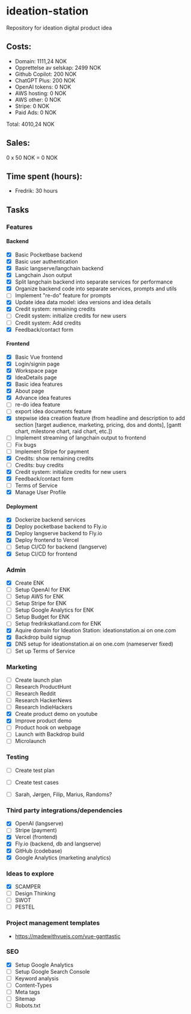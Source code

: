 # ideation-station
Repository for ideation digital product idea


## Costs:
- Domain: 1111,24 NOK
- Opprettelse av selskap: 2499 NOK
- Github Copilot: 200 NOK
- ChatGPT Plus: 200 NOK
- OpenAI tokens: 0 NOK
- AWS hosting: 0 NOK
- AWS other: 0 NOK
- Stripe: 0 NOK
- Paid Ads: 0 NOK

Total: 4010,24 NOK

## Sales:

0 x 50 NOK = 0 NOK

## Time spent (hours):
- Fredrik: 30 hours

## Tasks

### Features
#### Backend
- [x] Basic Pocketbase backend
- [x] Basic user authentication
- [x] Basic langserve/langchain backend
- [x] Langchain Json output
- [x] Split langchain backend into separate services for performance
- [x] Organize backend code into separate services, prompts and utils
- [ ] Implement "re-do" feature for prompts
- [x] Update idea data model: idea versions and idea details
- [x] Credit system: remaining credits
- [ ] Credit system: initialize credits for new users
- [ ] Credit system: Add credits
- [x] Feedback/contact form

#### Frontend
- [x] Basic Vue frontend
- [x] Login/signin page
- [x] Workspace page
- [x] IdeaDetails page
- [x] Basic idea features
- [x] About page
- [x] Advance idea features
- [ ] re-do idea feature
- [ ] export idea documents feature
- [x] stepwise idea creation feature (from headline and description to add section [target audience, marketing, pricing, dos and donts], [gantt chart, milestone chart, raid chart, etc.])
- [ ] Implement streaming of langchain output to frontend
- [ ] Fix bugs
- [ ] Implement Stripe for payment
- [x] Credits: show remaining credits
- [ ] Credits: buy credits
- [x] Credit system: initialize credits for new users
- [x] Feedback/contact form
- [ ] Terms of Service
- [x] Manage User Profile

#### Deployment
- [x] Dockerize backend services
- [x] Deploy pocketbase backend to Fly.io
- [x] Deploy langserve backend to Fly.io
- [x] Deploy frontend to Vercel
- [ ] Setup CI/CD for backend (langserve)
- [x] Setup CI/CD for frontend

### Admin
- [x] Create ENK
- [ ] Setup OpenAI for ENK
- [ ] Setup AWS for ENK
- [ ] Setup Stripe for ENK
- [ ] Setup Google Analytics for ENK
- [ ] Setup Budget for ENK
- [ ] Setup fredrikskatland.com for ENK
- [x] Aquire domain for Ideation Station: ideationstation.ai on one.com
- [x] Backdrop build signup
- [x] DNS setup for ideationstation.ai on one.com (nameserver fixed)
- [ ] Set up Terms of Service

### Marketing
- [ ] Create launch plan
- [ ] Research ProductHunt
- [ ] Research Reddit
- [ ] Research HackerNews
- [ ] Research IndieHackers
- [X] Create product demo on youtube
- [x] Improve product demo
- [ ] Product hook on webpage
- [ ] Launch with Backdrop build
- [ ] Microlaunch

### Testing
- [ ] Create test plan
- [ ] Create test cases
- [ ] Sarah, Jørgen, Filip, Marius, Randoms?


### Third party integrations/dependencies
- [x] OpenAI (langserve)
- [ ] Stripe (payment)
- [x] Vercel (frontend)
- [x] Fly.io (backend, db and langserve)
- [x] GitHub (codebase)
- [x] Google Analytics (marketing analytics)

### Ideas to explore
- [X] SCAMPER
- [ ] Design Thinking
- [ ] SWOT
- [ ] PESTEL

### Project management templates
- https://madewithvuejs.com/vue-ganttastic

### SEO
- [x] Setup Google Analytics
- [ ] Setup Google Search Console
- [ ] Keyword analysis
- [ ] Content-Types
- [ ] Meta tags
- [ ] Sitemap
- [ ] Robots.txt